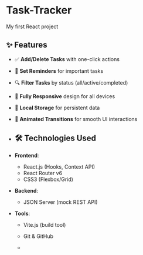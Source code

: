 # Task-Tracker
My first React project
## ✨ Features

- ✅ **Add/Delete Tasks** with one-click actions
- 🔔 **Set Reminders** for important tasks
- 🔍 **Filter Tasks** by status (all/active/completed)
- 📱 **Fully Responsive** design for all devices
- 💾 **Local Storage** for persistent data
- 🎨 **Animated Transitions** for smooth UI interactions

- ## 🛠️ Technologies Used

- **Frontend**: 
  - React.js (Hooks, Context API)
  - React Router v6
  - CSS3 (Flexbox/Grid)
- **Backend**:
  - JSON Server (mock REST API)
- **Tools**:
  - Vite.js (build tool)
  - Git & GitHub
 
  - 

